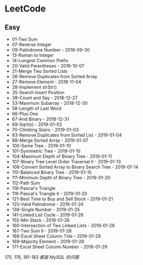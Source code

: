 # LeetCode 

## Easy

+ 01-Two Sum
+ 07-Reverse Integer
+ 09-Palindrome Number                          - 2018-09-30
+ 13-Roman to Integer
+ 14-Longest Common Prefix   
+ 20-Valid Parentheses                          - 2018-10-07
+ 21-Merge Two Sorted Lists  
+ 26-Remove Duplicates from Sorted Array    
+ 27-Remove Element                             - 2018-11-04
+ 28-Implement strStr()
+ 35-Search Insert Position
+ 38-Count and Say                              - 2018-12-27
+ 53-Maximum Subarray                           - 2018-12-30
+ 58-Length of Last Word    
+ 66-Plus One   
+ 67-And Binary                                 - 2018-12-31
+ 69-Sqrt(x)                                    - 2019-01-02
+ 70-Climbing Stairs                            - 2019-01-03
+ 83-Remove Duplicates from Sorted List         - 2019-01-04  
+ 88-Merge Sorted Array                         - 2019-01-07
+ 100-Same Tree                                 - 2019-01-10
+ 101-Symmetric Tree                            - 2019-01-10
+ 104-Maximum Depth of Binary Tree              - 2019-01-11
+ 107-Binary Tree Level Order Traversal II      - 2019-01-13
+ 108-Convert Sorted Array to Binary Search Tree    - 2019-01-14
+ 110-Balanced Binary Tree                       - 2019-01-15
+ 111-Minimum Depth of Binary Tree               - 2019-01-20
+ 112-Path Sum
+ 118-Pascal's Triangle
+ 119-Pascal's Triangle II                       - 2019-01-20
+ 121-Best Time to Buy and Sell Stock            - 2019-01-21
+ 125-Valid Palindrome                           - 2019-01-24
+ 136-Single Number                              - 2019-01-25
+ 141-Linked List Cycle                          - 2019-01-26
+ 155-Min Stack                                  - 2019-01-26
+ 160-Intersection of Two Linked Lists           - 2019-01-28
+ 167-Two Sum II                                 - 2019-01-28
+ 168-Excel Sheet Column Title                   - 2019-01-29
+ 169-Majority Element                           - 2019-01-29
+ 171-Excel Sheet Column Number                  - 2019-01-29

*175, 176, 181-183 都是 MySQL 的问题*
